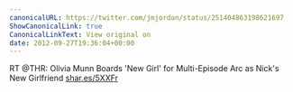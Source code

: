 ```yaml
---
canonicalURL: https://twitter.com/jmjordan/status/251404863198621697
ShowCanonicalLink: true
CanonicalLinkText: View original on
date: 2012-09-27T19:36:04+00:00
---
```

RT @THR: Olivia Munn Boards 'New Girl' for Multi-Episode Arc as Nick's New Girlfriend [shar.es/5XXFr](http://shar.es/5XXFr)